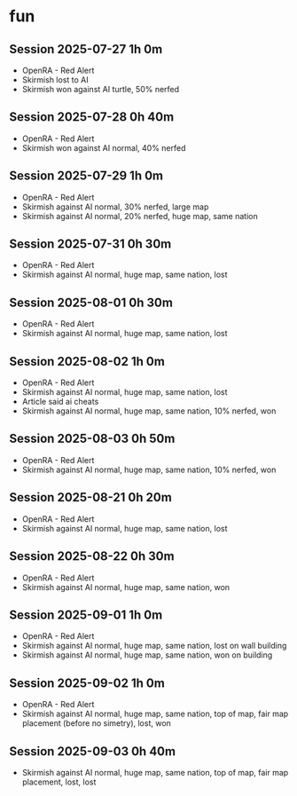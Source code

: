 # fun

## Session 2025-07-27 1h 0m

- OpenRA - Red Alert
- Skirmish lost to AI
- Skirmish won against AI turtle, 50% nerfed

## Session 2025-07-28 0h 40m

- OpenRA - Red Alert
- Skirmish won against AI normal, 40% nerfed

## Session 2025-07-29 1h 0m

- OpenRA - Red Alert
- Skirmish against AI normal, 30% nerfed, large map
- Skirmish against AI normal, 20% nerfed, huge map, same nation

## Session 2025-07-31 0h 30m

- OpenRA - Red Alert
- Skirmish against AI normal, huge map, same nation, lost

## Session 2025-08-01 0h 30m

- OpenRA - Red Alert
- Skirmish against AI normal, huge map, same nation, lost

## Session 2025-08-02 1h 0m

- OpenRA - Red Alert
- Skirmish against AI normal, huge map, same nation, lost
- Article said ai cheats
- Skirmish against AI normal, huge map, same nation, 10% nerfed, won

## Session 2025-08-03 0h 50m

- OpenRA - Red Alert
- Skirmish against AI normal, huge map, same nation, 10% nerfed, won

## Session 2025-08-21 0h 20m

- OpenRA - Red Alert
- Skirmish against AI normal, huge map, same nation, lost

## Session 2025-08-22 0h 30m

- OpenRA - Red Alert
- Skirmish against AI normal, huge map, same nation, won

## Session 2025-09-01 1h 0m

- OpenRA - Red Alert
- Skirmish against AI normal, huge map, same nation, lost on wall building
- Skirmish against AI normal, huge map, same nation, won on building

## Session 2025-09-02 1h 0m

- OpenRA - Red Alert
- Skirmish against AI normal, huge map, same nation, top of map, fair map placement (before no simetry), lost, won

## Session 2025-09-03 0h 40m

- Skirmish against AI normal, huge map, same nation, top of map, fair map placement, lost, lost
